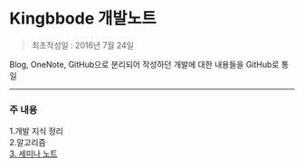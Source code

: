 # **Kingbbode 개발노트**
> 최초작성일 : 2016년 7월 24일

Blog, OneNote, GitHub으로 분리되어 작성하던 개발에 대한 내용들을 GitHub로 통일  

***

### 주 내용
1.개발 지식 정리  
2.알고리즘  
[3. 세미나 노트](https://github.com/kingbbode/kingbbode/tree/master/seminar)